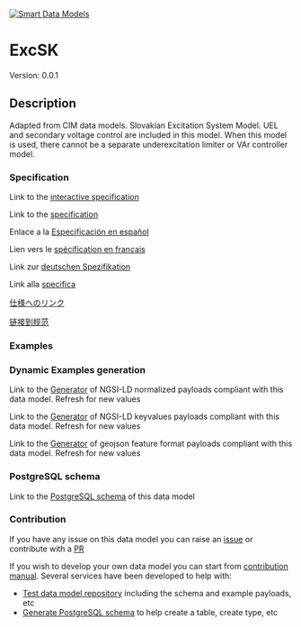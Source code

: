 [![Smart Data Models](https://smartdatamodels.org/wp-content/uploads/2022/01/SmartDataModels_logo.png "Logo")](https://smartdatamodels.org)
# ExcSK
Version: 0.0.1

## Description 

Adapted from CIM data models. Slovakian Excitation System Model.  UEL and secondary voltage control are included in this model. When this model is used, there cannot be a separate underexcitation limiter or VAr controller model.
### Specification

Link to the [interactive specification](https://swagger.lab.fiware.org/?url=https://smart-data-models.github.io/dataModel.EnergyCIM/ExcSK/swagger.yaml)

Link to the [specification](https://github.com/smart-data-models/dataModel.EnergyCIM/blob/master/ExcSK/doc/spec.md)

Enlace a la [Especificación en español](https://github.com/smart-data-models/dataModel.EnergyCIM/blob/master/ExcSK/doc/spec_ES.md)

Lien vers le [spécification en français](https://github.com/smart-data-models/dataModel.EnergyCIM/blob/master/ExcSK/doc/spec_FR.md)

Link zur [deutschen Spezifikation](https://github.com/smart-data-models/dataModel.EnergyCIM/blob/master/ExcSK/doc/spec_DE.md)

Link alla [specifica](https://github.com/smart-data-models/dataModel.EnergyCIM/blob/master/ExcSK/doc/spec_IT.md)

[仕様へのリンク](https://github.com/smart-data-models/dataModel.EnergyCIM/blob/master/ExcSK/doc/spec_JA.md)

[链接到规范](https://github.com/smart-data-models/dataModel.EnergyCIM/blob/master/ExcSK/doc/spec_ZH.md)
### Examples
### Dynamic Examples generation

Link to the [Generator](https://smartdatamodels.org/extra/ngsi-ld_generator.php?schemaUrl=https://raw.githubusercontent.com/smart-data-models/dataModel.EnergyCIM/master/ExcSK/schema.json&email=info@smartdatamodels.org) of NGSI-LD normalized payloads compliant with this data model. Refresh for new values

Link to the [Generator](https://smartdatamodels.org/extra/ngsi-ld_generator_keyvalues.php?schemaUrl=https://raw.githubusercontent.com/smart-data-models/dataModel.EnergyCIM/master/ExcSK/schema.json&email=info@smartdatamodels.org) of NGSI-LD keyvalues payloads compliant with this data model. Refresh for new values

Link to the [Generator](https://smartdatamodels.org/extra/geojson_features_generator.php?schemaUrl=https://raw.githubusercontent.com/smart-data-models/dataModel.EnergyCIM/master/ExcSK/schema.json&email=info@smartdatamodels.org) of geojson feature format payloads compliant with this data model. Refresh for new values
### PostgreSQL schema

Link to the [PostgreSQL schema](https://github.com/smart-data-models/dataModel.EnergyCIM/blob/master/ExcSK/schema.sql) of this data model
### Contribution

 If you have any issue on this data model you can raise an [issue](https://github.com/smart-data-models/dataModel.EnergyCIM/issues)  or contribute with a [PR](https://github.com/smart-data-models/dataModel.EnergyCIM/pulls)

 If you wish to develop your own data model you can start from [contribution manual](https://bit.ly/contribution_manual). Several services have been developed to help with: 
 - [Test data model repository](https://smartdatamodels.org/index.php/data-models-contribution-api/) including the schema and example payloads, etc
 - [Generate PostgreSQL schema](https://smartdatamodels.org/index.php/sql-service/) to help create a table, create type, etc